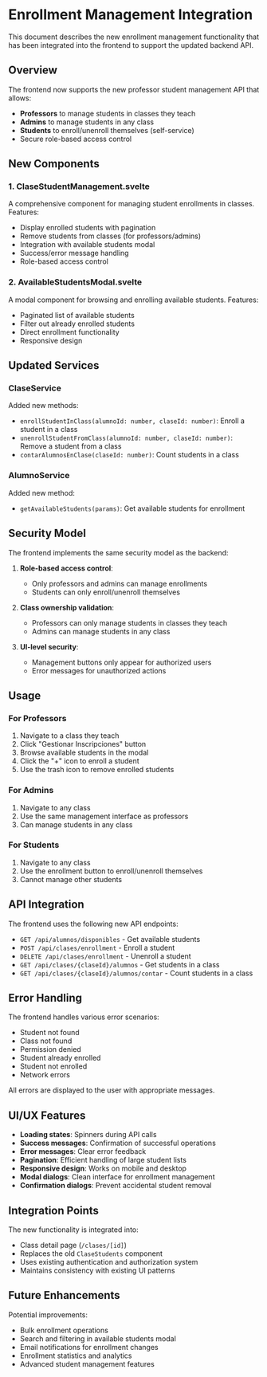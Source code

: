# Enrollment Management Integration

This document describes the new enrollment management functionality that has been integrated into the frontend to support the updated backend API.

## Overview

The frontend now supports the new professor student management API that allows:

- **Professors** to manage students in classes they teach
- **Admins** to manage students in any class
- **Students** to enroll/unenroll themselves (self-service)
- Secure role-based access control

## New Components

### 1. ClaseStudentManagement.svelte

A comprehensive component for managing student enrollments in classes. Features:

- Display enrolled students with pagination
- Remove students from classes (for professors/admins)
- Integration with available students modal
- Success/error message handling
- Role-based access control

### 2. AvailableStudentsModal.svelte

A modal component for browsing and enrolling available students. Features:

- Paginated list of available students
- Filter out already enrolled students
- Direct enrollment functionality
- Responsive design

## Updated Services

### ClaseService

Added new methods:

- `enrollStudentInClass(alumnoId: number, claseId: number)`: Enroll a student in a class
- `unenrollStudentFromClass(alumnoId: number, claseId: number)`: Remove a student from a class
- `contarAlumnosEnClase(claseId: number)`: Count students in a class

### AlumnoService

Added new method:

- `getAvailableStudents(params)`: Get available students for enrollment

## Security Model

The frontend implements the same security model as the backend:

1. **Role-based access control**:

   - Only professors and admins can manage enrollments
   - Students can only enroll/unenroll themselves

2. **Class ownership validation**:

   - Professors can only manage students in classes they teach
   - Admins can manage students in any class

3. **UI-level security**:
   - Management buttons only appear for authorized users
   - Error messages for unauthorized actions

## Usage

### For Professors

1. Navigate to a class they teach
2. Click "Gestionar Inscripciones" button
3. Browse available students in the modal
4. Click the "+" icon to enroll a student
5. Use the trash icon to remove enrolled students

### For Admins

1. Navigate to any class
2. Use the same management interface as professors
3. Can manage students in any class

### For Students

1. Navigate to any class
2. Use the enrollment button to enroll/unenroll themselves
3. Cannot manage other students

## API Integration

The frontend uses the following new API endpoints:

- `GET /api/alumnos/disponibles` - Get available students
- `POST /api/clases/enrollment` - Enroll a student
- `DELETE /api/clases/enrollment` - Unenroll a student
- `GET /api/clases/{claseId}/alumnos` - Get students in a class
- `GET /api/clases/{claseId}/alumnos/contar` - Count students in a class

## Error Handling

The frontend handles various error scenarios:

- Student not found
- Class not found
- Permission denied
- Student already enrolled
- Student not enrolled
- Network errors

All errors are displayed to the user with appropriate messages.

## UI/UX Features

- **Loading states**: Spinners during API calls
- **Success messages**: Confirmation of successful operations
- **Error messages**: Clear error feedback
- **Pagination**: Efficient handling of large student lists
- **Responsive design**: Works on mobile and desktop
- **Modal dialogs**: Clean interface for enrollment management
- **Confirmation dialogs**: Prevent accidental student removal

## Integration Points

The new functionality is integrated into:

- Class detail page (`/clases/[id]`)
- Replaces the old `ClaseStudents` component
- Uses existing authentication and authorization system
- Maintains consistency with existing UI patterns

## Future Enhancements

Potential improvements:

- Bulk enrollment operations
- Search and filtering in available students modal
- Email notifications for enrollment changes
- Enrollment statistics and analytics
- Advanced student management features
